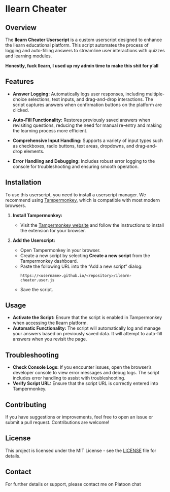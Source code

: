 # Ilearn Cheater

## Overview

The **Ilearn Cheater Userscript** is a custom userscript designed to enhance the Ilearn educational platform. This script automates the process of logging and auto-filling answers to streamline user interactions with quizzes and learning modules.

**Honestly, fuck Ilearn, I used up my admin time to make this shit for y’all**

## Features

- **Answer Logging:** Automatically logs user responses, including multiple-choice selections, text inputs, and drag-and-drop interactions. The script captures answers when confirmation buttons on the platform are clicked.
  
- **Auto-Fill Functionality:** Restores previously saved answers when revisiting questions, reducing the need for manual re-entry and making the learning process more efficient.

- **Comprehensive Input Handling:** Supports a variety of input types such as checkboxes, radio buttons, text areas, dropdowns, and drag-and-drop elements.

- **Error Handling and Debugging:** Includes robust error logging to the console for troubleshooting and ensuring smooth operation.

## Installation

To use this userscript, you need to install a userscript manager. We recommend using [Tampermonkey](https://www.tampermonkey.net/), which is compatible with most modern browsers.

1. **Install Tampermonkey:**
   - Visit the [Tampermonkey website](https://www.tampermonkey.net/) and follow the instructions to install the extension for your browser.

2. **Add the Userscript:**
   - Open Tampermonkey in your browser.
   - Create a new script by selecting **Create a new script** from the Tampermonkey dashboard.
   - Paste the following URL into the “Add a new script” dialog:
     ```
     https://<username>.github.io/<repository>/ilearn-cheater.user.js
     ```
   - Save the script.

## Usage

- **Activate the Script:** Ensure that the script is enabled in Tampermonkey when accessing the Ilearn platform.
- **Automatic Functionality:** The script will automatically log and manage your answers based on previously saved data. It will attempt to auto-fill answers when you revisit the page.

## Troubleshooting

- **Check Console Logs:** If you encounter issues, open the browser’s developer console to view error messages and debug logs. The script includes error handling to assist with troubleshooting.
- **Verify Script URL:** Ensure that the script URL is correctly entered into Tampermonkey.

## Contributing

If you have suggestions or improvements, feel free to open an issue or submit a pull request. Contributions are welcome!

## License

This project is licensed under the MIT License - see the [LICENSE](LICENSE) file for details.

## Contact

For further details or support, please contact me on Platoon chat
